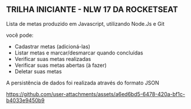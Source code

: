 ## TRILHA INICIANTE - NLW 17 DA ROCKETSEAT

Lista de metas produzido em Javascript, utilizando Node.Js e Git

você pode:
- Cadastrar metas (adicioná-las)
- Listar metas e marcar/desmarcar quando concluídas
- Verificar suas metas realizadas 
- Verificar suas metas abertas (à fazer)
- Deletar suas metas

A persistência de dados foi realizada através do formato JSON

https://github.com/user-attachments/assets/a6ed6bd5-6478-420a-bf1c-b4033e9450b9



